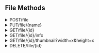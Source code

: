 ## File Methods

<details class="request_post">
<summary><span class="method">POST</span>/file</summary>
<div>

### Description

Upload a file. I recommend that you use the PUT API instead of the POST API.
It's easier to use and the multipart encoding of the POST API can cause
performance issues in certain environments.

### Parameters

Param     | Type           | Required | Maximum Size                 | Default             | Description
----------|----------------|----------|------------------------------|---------------------|-----------------------------------
name      | string         | false    | 255 characters               | multipart file name | Name of the file to upload
anonymous | boolean        | false    | N/A                          | false               | File is not linked to user if true
file      | multipart file | true     | Depends on user subscription | none                | File to upload

### Returns

HTTP 200: OK
```
{
	"success": true,
	"id": "abc123" // ID of the newly uploaded file
}
```

HTTP 422: Unprocessable Entity
```
{
	"success": false,
	"value": "no_file",
	"message": "The file does not exist or is empty."
}
```

HTTP 500: Internal Server Error
```
{
	"success": false,
	"value": "internal",
	"message": "An internal server error occurred."
}
```

HTTP 413: Payload Too Large
```
{
	"success": false,
	"value": "file_too_large",
	"message": "The file you tried to upload is too large"
}
```

HTTP 500: Internal Server Error
```
{
	"success": false,
	"value": "writing",
	"message": "Something went wrong while writing the file to disk, the server may be out of storage space."
}
```

HTTP 413: Payload Too Large
```
{
	"success": false,
	"value": "name_too_long",
	"message": "File Name is too long, Max 255 characters allowed."
}
```
</div>
</details>

<details class="request_put">
<summary><span class="method">PUT</span>/file/{name}</summary>
<div>

### Description

Upload a file.

### Parameters

Param     | Type    | Required | Location      | Maximum Size                 | Default | Description
----------|---------|----------|---------------|------------------------------|---------|-----------------------------------
name      | string  | true     | URL           | 255 characters               | none    | Name of the file to upload
anonymous | boolean | false    | URL parameter | N/A                          | false   | File is not linked to user if true
file      | file    | true     | request body  | Depends on user subscription | none    | File to upload

### Returns

HTTP 201: OK
```
{
	"id": "abc123" // ID of the newly uploaded file
}
```

HTTP 422: Unprocessable Entity
```
{
	"success": false,
	"value": "no_file",
	"message": "The file does not exist or is empty."
}
```

HTTP 500: Internal Server Error
```
{
	"success": false,
	"value": "internal",
	"message": "An internal server error occurred."
}
```

HTTP 413: Payload Too Large
```
{
	"success": false,
	"value": "file_too_large",
	"message": "The file you tried to upload is too large"
}
```

HTTP 500: Internal Server Error
```
{
	"success": false,
	"value": "writing",
	"message": "Something went wrong while writing the file to disk, the server may be out of storage space."
}
```

HTTP 413: Payload Too Large
```
{
	"success": false,
	"value": "name_too_long",
	"message": "File Name is too long, Max 255 characters allowed."
}
```
</div>
</details>

<details class="api_doc_details request_get">
<summary><span class="method">GET</span>/file/{id}</summary>
<div>

### Description

Returns the full file associated with the ID. Supports byte range requests.

When '?download' is added to the URL the server will send an attachment header
instead of inline rendering, which causes the browser to show a 'Save File'
dialog.

Warning: If a file is using too much bandwidth it can be rate limited. The rate
limit will be enabled if a file has three times more downloads than views. The
owner of a file can always download it. When a file is rate limited the user
will need to fill out a captcha in order to continue downloading the file. The
captcha will only appear on the file viewer page (pixeldrain.com/u/{id}). Rate
limiting has been added to prevent the spread of viruses and to stop hotlinking.
Hotlinking is only allowed when files are uploaded using a Pro account.

Pixeldrain also includes a virus scanner. If a virus has been detected in a file
the user will also have to fill in a captcha to download it.

### Parameters

Param    | Required | Location | Description
---------|----------|----------|------------------------------------------
id       | true     | URL      | ID of the file to request
download | false    | URL      | Sends attachment header instead of inline

### Returns

```
HTTP 200: OK

Requested file data
```

HTTP 404: Not Found
```
{
	"success": false,
	"value": "not_found",
	"message": "The entity you requested could not be found"
}
```

HTTP 403: Forbidden
```
{
	"success": false,
	"value": "file_rate_limited_captcha_required",
	"message": "This file is using too much bandwidth. For anonymous downloads a captcha is required now. The captcha entry is available on the download page"
}
```

HTTP 403: Forbidden
```
{
	"success": false,
	"value": "virus_detected_captcha_required",
	"message": "This file has been marked as malware by our scanning systems. To avoid infecting other systems through automated downloads we require you to enter a captcha. The captcha entry is available on the download page"
}
```
</div>
</details>

<details class="api_doc_details request_get">
<summary><span class="method">GET</span>/file/{id}/info</summary>
<div>

### Description

Returns information about one or more files. You can also put a comma separated
list of file IDs in the URL and it will return an array of file info, instead of
a single object. There's a limit of 1000 files per request.

### Parameters

Param | Required | Location | Description
------|----------|----------|---------------
id    | true     | URL      | ID of the file

### Returns

HTTP 200: OK
```
{
	"id": "1234abcd",
	"name": "screenshot.png",
	// Size of the file in bytes
	"size": 5694837,
	// Number of unique file views, views are counted once per IP address
	"views" 1234,
	// Total bandwidth usage of the file
	"bandwidth_used": 1234567890,
	// Premium bandwidth usage, from users with a Pro subscription or bandwidth sharing
	"bandwidth_used_paid": 1234567890,
	// Unique downloads per IP address
	"downloads": 1234,
	"date_upload": 2020-02-04T18:34:05.706801Z,
	"date_last_view": 2020-02-04T18:34:05.706801Z,
	"mime_type" "image/png",
	// Link to a thumbnail of this file
	"thumbnail_href": "/file/1234abcd/thumbnail"
	// SHA256 sum of the file, encoded in hexadecimal
	"hash_sha256": "e3b0c44298fc1c149afbf4c8996fb92427ae41e4649b934ca495991b7852b855",
	// If the current logged in user can edit the file
	"can_edit": true,
}
```

HTTP 404: Not Found
```
{
	"success": false,
	"value": "file_not_found"
}
```
</div>
</details>

<details class="api_doc_details request_get">
<summary><span class="method">GET</span>/file/{id}/thumbnail?width=x&height=x</summary>
<div>

### Description

Returns a PNG thumbnail image representing the file. The thumbnail image will be
128x128 px by default. You can specify the width and height with parameters in
the URL. The width and height parameters need to be a multiple of 16. So the
allowed values are 16, 32, 48, 64, 80, 96, 112 and 128. If a thumbnail cannot be
generated for the file you will be redirected to a mime type image of 128x128
px.

### Parameters

Param  | Required | Location | Description
-------|----------|----------|--------------------------------------
id     | true     | URL      | ID of the file to get a thumbnail for
width  | false    | URL      | Width of the thumbnail image
height | false    | URL      | Height of the thumbnail image

### Returns

A PNG image if a thumbnail can be generated. If a thumbnail cannot be generated
you will get a 301 redirect to an image representing the type of the file.
</div>
</details>

<details class="api_doc_details request_delete">
<summary><span class="method">DELETE</span>/file/{id}</summary>
<div>

### Description

Deletes a file. Only works when the users owns the file.

### Parameters

Param | Required | Location | Description
------|----------|----------|-------------------------
id    | true     | URL      | ID of the file to delete

### Returns

HTTP 200: OK
```
{
	"success": true,
	"value": "file_deleted",
	"message": "The file has been deleted."
}
```

HTTP 404: Not Found
```
{
	"success": false,
	"value": "file_not_found",
	"message": "File ID was not found in the database."
}
```

HTTP 401: Unauthorized
```
{
	"success": false,
	"value": "unauthorized",
	"message": "You are not logged in."
}
```

HTTP 403: Forbidden
```
{
	"success": false,
	"value": "forbidden",
	"message": "This is not your file."
}
```
</div>
</details>
